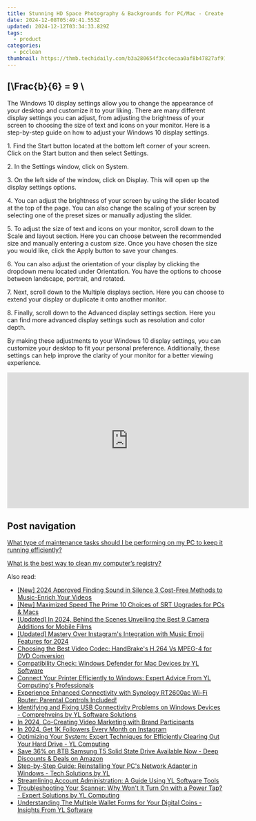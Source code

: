 ```yaml
---
title: Stunning HD Space Photography & Backgrounds for PC/Mac - Create an Intergalactic Ambiance with YL Software
date: 2024-12-08T05:49:41.553Z
updated: 2024-12-12T03:34:33.829Z
tags:
  - product
categories:
  - pcclean
thumbnail: https://thmb.techidaily.com/b3a280654f3cc4ecaa0af8b47827af91d1bc68ec573b9890cc259b048e11faa1.jpg
---
```


## \[\Frac{b}{6} = 9 \

The Windows 10 display settings allow you to change the appearance of your desktop and customize it to your liking. There are many different display settings you can adjust, from adjusting the brightness of your screen to choosing the size of text and icons on your monitor. Here is a step-by-step guide on how to adjust your Windows 10 display settings. 

1\. Find the Start button located at the bottom left corner of your screen. Click on the Start button and then select Settings.

2\. In the Settings window, click on System.

3\. On the left side of the window, click on Display. This will open up the display settings options. 

4\. You can adjust the brightness of your screen by using the slider located at the top of the page. You can also change the scaling of your screen by selecting one of the preset sizes or manually adjusting the slider.

5\. To adjust the size of text and icons on your monitor, scroll down to the Scale and layout section. Here you can choose between the recommended size and manually entering a custom size. Once you have chosen the size you would like, click the Apply button to save your changes.

6\. You can also adjust the orientation of your display by clicking the dropdown menu located under Orientation. You have the options to choose between landscape, portrait, and rotated.

7\. Next, scroll down to the Multiple displays section. Here you can choose to extend your display or duplicate it onto another monitor.

8\. Finally, scroll down to the Advanced display settings section. Here you can find more advanced display settings such as resolution and color depth. 

By making these adjustments to your Windows 10 display settings, you can customize your desktop to fit your personal preference. Additionally, these settings can help improve the clarity of your monitor for a better viewing experience.

<!-- affiliate ads begin -->
<iframe width="560" height="315" src="https://www.youtube.com/embed/OZQJUTr44rA?si=ADA0nD1VnXjR_sH0" title="YouTube video player" frameborder="0" allow="accelerometer; autoplay; clipboard-write; encrypted-media; gyroscope; picture-in-picture; web-share" referrerpolicy="strict-origin-when-cross-origin" allowfullscreen></iframe>
<!-- affiliate ads end -->

## Post navigation

[What type of maintenance tasks should I be performing on my PC to keep it running efficiently?](https://tools.techidaily.com/pcclean/products/)

[What is the best way to clean my computer’s registry?](https://tools.techidaily.com/pcclean/products/)

<ins class="adsbygoogle"
     style="display:block"
     data-ad-format="autorelaxed"
     data-ad-client="ca-pub-7571918770474297"
     data-ad-slot="1223367746"></ins>

<ins class="adsbygoogle"
     style="display:block"
     data-ad-client="ca-pub-7571918770474297"
     data-ad-slot="8358498916"
     data-ad-format="auto"
     data-full-width-responsive="true"></ins>

<span class="atpl-alsoreadstyle">Also read:</span>
<div><ul>
<li><a href="https://fox-http.techidaily.com/new-2024-approved-finding-sound-in-silence-3-cost-free-methods-to-music-enrich-your-videos/"><u>[New] 2024 Approved Finding Sound in Silence 3 Cost-Free Methods to Music-Enrich Your Videos</u></a></li>
<li><a href="https://extra-skills.techidaily.com/new-maximized-speed-the-prime-10-choices-of-srt-upgrades-for-pcs-and-macs/"><u>[New] Maximized Speed The Prime 10 Choices of SRT Upgrades for PCs & Macs</u></a></li>
<li><a href="https://youtube-docs.techidaily.com/ed-in-2024-behind-the-scenes-unveiling-the-best-9-camera-additions-for-mobile-films/"><u>[Updated] In 2024, Behind the Scenes Unveiling the Best 9 Camera Additions for Mobile Films</u></a></li>
<li><a href="https://instagram-videos.techidaily.com/updated-mastery-over-instagrams-integration-with-music-emoji-features-for-2024/"><u>[Updated] Mastery Over Instagram's Integration with Music Emoji Features for 2024</u></a></li>
<li><a href="https://solve-latest.techidaily.com/choosing-the-best-video-codec-handbrakes-h264-vs-mpeg-4-for-dvd-conversion/"><u>Choosing the Best Video Codec: HandBrake's H.264 Vs MPEG-4 for DVD Conversion</u></a></li>
<li><a href="https://discover-bits.techidaily.com/compatibility-check-windows-defender-for-mac-devices-by-yl-software/"><u>Compatibility Check: Windows Defender for Mac Devices by YL Software</u></a></li>
<li><a href="https://discover-bits.techidaily.com/connect-your-printer-efficiently-to-windows-expert-advice-from-yl-computings-professionals/"><u>Connect Your Printer Efficiently to Windows: Expert Advice From YL Computing's Professionals</u></a></li>
<li><a href="https://buynow-marvelous.techidaily.com/1723045760285-experience-enhanced-connectivity-with-synology-rt2600ac-wi-fi-router-parental-controls-included/"><u>Experience Enhanced Connectivity with Synology RT2600ac Wi-Fi Router: Parental Controls Included!</u></a></li>
<li><a href="https://discover-bits.techidaily.com/identifying-and-fixing-usb-connectivity-problems-on-windows-devices-comprehveins-by-yl-software-solutions/"><u>Identifying and Fixing USB Connectivity Problems on Windows Devices - Comprehveins by YL Software Solutions</u></a></li>
<li><a href="https://article-files.techidaily.com/in-2024-co-creating-video-marketing-with-brand-participants/"><u>In 2024, Co-Creating Video Marketing with Brand Participants</u></a></li>
<li><a href="https://instagram-video-files.techidaily.com/in-2024-get-1k-followers-every-month-on-instagram/"><u>In 2024, Get 1K Followers Every Month on Instagram</u></a></li>
<li><a href="https://discover-bits.techidaily.com/optimizing-your-system-expert-techniques-for-efficiently-clearing-out-your-hard-drive-yl-computing/"><u>Optimizing Your System: Expert Techniques for Efficiently Clearing Out Your Hard Drive - YL Computing</u></a></li>
<li><a href="https://hardware-help.techidaily.com/save-36-on-8tb-samsung-t5-solid-state-drive-available-now-deep-discounts-and-deals-on-amazon/"><u>Save 36% on 8TB Samsung T5 Solid State Drive Available Now - Deep Discounts & Deals on Amazon</u></a></li>
<li><a href="https://discover-bits.techidaily.com/step-by-step-guide-reinstalling-your-pcs-network-adapter-in-windows-tech-solutions-by-yl/"><u>Step-by-Step Guide: Reinstalling Your PC's Network Adapter in Windows - Tech Solutions by YL</u></a></li>
<li><a href="https://discover-bits.techidaily.com/streamlining-account-administration-a-guide-using-yl-software-tools/"><u>Streamlining Account Administration: A Guide Using YL Software Tools</u></a></li>
<li><a href="https://discover-bits.techidaily.com/troubleshooting-your-scanner-why-wont-it-turn-on-with-a-power-tap-expert-solutions-by-yl-computing/"><u>Troubleshooting Your Scanner: Why Won't It Turn On with a Power Tap? - Expert Solutions by YL Computing</u></a></li>
<li><a href="https://discover-bits.techidaily.com/understanding-the-multiple-wallet-forms-for-your-digital-coins-insights-from-yl-software/"><u>Understanding The Multiple Wallet Forms for Your Digital Coins - Insights From YL Software</u></a></li>
</ul></div>

